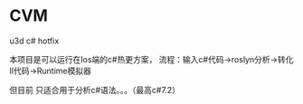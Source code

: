 # CVM
u3d c# hotfix 

本项目是可以运行在Ios端的c#热更方案，
流程：输入c#代码->roslyn分析->转化Il代码->Runtime模拟器


但目前
只适合用于分析c#语法。。。（最高c#7.2）
